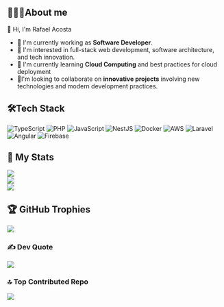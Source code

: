 ## 🧑🏻‍💻About me

👋 Hi, I'm Rafael Acosta

- 🚧 I'm currently working as **Software Developer**.
- 👀 I'm interested in full-stack web development, software architecture, and tech innovation.
- 🌱 I'm currently learning **Cloud Computing** and best practices for cloud deployment
- 💞️I'm looking to collaborate on **innovative projects** involving new technologies and modern development practices.

## 🛠️Tech Stack
![TypeScript](https://img.shields.io/badge/typescript-%23007ACC.svg?style=flat&logo=typescript&logoColor=white) ![PHP](https://img.shields.io/badge/php-%23777BB4.svg?style=flat&logo=php&logoColor=white) ![JavaScript](https://img.shields.io/badge/javascript-%23323330.svg?style=flat&logo=javascript&logoColor=%23F7DF1E) ![NestJS](https://img.shields.io/badge/nestjs-%23E0234E.svg?style=flat&logo=nestjs&logoColor=white) ![Docker](https://img.shields.io/badge/docker-%230db7ed.svg?style=flat&logo=docker&logoColor=white) ![AWS](https://img.shields.io/badge/AWS-%23FF9900.svg?style=flat&logo=amazon-aws&logoColor=white) ![Laravel](https://img.shields.io/badge/laravel-%23FF2D20.svg?style=flat&logo=laravel&logoColor=white) ![Angular](https://img.shields.io/badge/angular-%23DD0031.svg?style=flat&logo=angular&logoColor=white) ![Firebase](https://img.shields.io/badge/firebase-%23039BE5.svg?style=flat&logo=firebase)
## 🚀 My Stats
![](https://github-readme-stats.vercel.app/api?username=jrafael91&theme=radical&hide_border=false&include_all_commits=true&count_private=true)<br/>
![](https://github-readme-streak-stats.herokuapp.com/?user=jrafael91&theme=radical&hide_border=false)<br/>
![](https://github-readme-stats.vercel.app/api/top-langs/?username=jrafael91&theme=radical&hide_border=false&include_all_commits=true&count_private=true&layout=compact)
## 🏆 GitHub Trophies
![](https://github-profile-trophy.vercel.app/?username=jrafael91&theme=radical&no-frame=false&no-bg=false&margin-w=4)

### ✍️ Dev Quote
![](https://quotes-github-readme.vercel.app/api?type=horizontal&theme=radical%&quote=The+only+way+to+go+fast,+is+to+go+well.&author=Uncle+Bob)

### 🔝 Top Contributed Repo
![](https://github-contributor-stats.vercel.app/api?username=jrafael91&limit=5&theme=radical&combine_all_yearly_contributions=true)

<!---
JRafael91/JRafael91 is a ✨ special ✨ repository because its `README.md` (this file) appears on your GitHub profile.
You can click the Preview link to take a look at your changes.
--->

<!---
![Anurag's GitHub stats](https://github-readme-stats.vercel.app/api?username=JRafael91&theme=material-palenight&show_icons=true)
[![GitHub Streak](https://github-readme-streak-stats.herokuapp.com?user=JRafael91&theme=material-palenight)](https://git.io/streak-stats)
![Stats](https://github-readme-stats.vercel.app/api/top-langs?username=JRafael91&locale=en&hide_title=false&layout=compact&card_width=320&langs_count=5&theme=dark&hide_border=true&order=2)
-->
